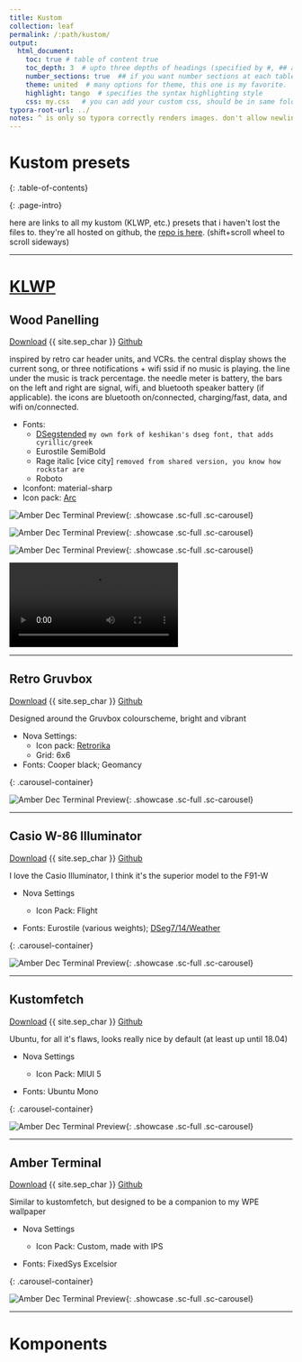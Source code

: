 ```yaml
---
title: Kustom
collection: leaf
permalink: /:path/kustom/
output: 
  html_document:
    toc: true # table of content true
    toc_depth: 3  # upto three depths of headings (specified by #, ## and ###)
    number_sections: true  ## if you want number sections at each table header
    theme: united  # many options for theme, this one is my favorite.
    highlight: tango  # specifies the syntax highlighting style
    css: my.css   # you can add your custom css, should be in same folder
typora-root-url: ../
notes: ^ is only so typora correctly renders images. don't allow newline between images
---
```


# Kustom presets

{: .table-of-contents}

<!-- i wish this was dynamic -->



{: .page-intro}

here are links to all my kustom (KLWP, etc.) presets that i haven't lost the files to. they're all hosted on github, the [repo is here](https://github.com/ZeusOfTheCrows/kustom-presets). (shift+scroll wheel to scroll sideways)

---

# [KLWP](https://github.com/ZeusOfTheCrows/kustom-presets/tree/master/klwp)

## Wood Panelling

[Download](https://github.com/ZeusOfTheCrows/kustom-presets/raw/master/klwp/Wood_Panelling.klwp) {{ site.sep_char }} [Github](https://github.com/ZeusOfTheCrows/kustom-presets/blob/master/klwp/Wood_Panelling.klwp)

inspired by retro car header units, and VCRs. the central display  shows the  current song, or three notifications + wifi ssid if no music  is playing. the line under the music is track percentage. the needle  meter is  battery, the bars on the left and right are signal, wifi, and  bluetooth  speaker battery (if applicable). the icons are bluetooth  on/connected,  charging/fast, data, and wifi on/connected.

- Fonts:
	- [DSegstended](https://github.com/ZeusOfTheCrows/DSegstended/) `my own fork of keshikan's dseg font, that adds cyrillic/greek`
	- Eurostile SemiBold
	- Rage italic [vice city] `removed from shared version, you know how rockstar are`
	- Roboto
- Iconfont: material-sharp
- Icon pack: [Arc](https://play.google.com/store/apps/details?id=com.coccco28.arc)

<div class="carousel-container" markdown="1">

![Amber Dec Terminal Preview](/assets/images/mobile/kustom/wood_panelling_01.png){: .showcase .sc-full .sc-carousel}

![Amber Dec Terminal Preview](/assets/images/mobile/kustom/wood_panelling_02.png){: .showcase .sc-full .sc-carousel}

![Amber Dec Terminal Preview](/assets/images/mobile/kustom/wood_panelling_03.png){: .showcase .sc-full .sc-carousel}

<video class="showcase sc-full sc-carousel" controls>
	<source src="/assets/images/mobile/kustom/wood_panelling_04.mp4" alt="Amber Dec Terminal Preview" type="video/mp4"/>
</video>

</div>

---

## Retro Gruvbox

[Download](https://github.com/ZeusOfTheCrows/kustom-presets/raw/master/klwp/Wood_Panelling.klwp) {{ site.sep_char }} [Github](https://github.com/ZeusOfTheCrows/kustom-presets/blob/master/klwp/Wood_Panelling.klwp)

Designed around the Gruvbox colourscheme, bright and vibrant

* Nova Settings:
	* Icon pack: [Retrorika](https://play.google.com/store/apps/details?id=com.sikebox.retrorika.material.icons)
	* Grid: 6x6
* Fonts: Cooper black; Geomancy

{: .carousel-container}

![Amber Dec Terminal Preview](/assets/images/mobile/kustom/retro_gruvbox.png){: .showcase .sc-full .sc-carousel}

---

## Casio W-86 Illuminator

[Download](https://github.com/ZeusOfTheCrows/kustom-presets/raw/master/klwp/Wood_Panelling.klwp) {{ site.sep_char }} [Github](https://github.com/ZeusOfTheCrows/kustom-presets/blob/master/klwp/Wood_Panelling.klwp)

I love the Casio Illuminator, I think it's the superior model to the F91-W

* Nova Settings
	* Icon Pack: Flight

* Fonts: Eurostile (various weights); [DSeg7/14/Weather](https://www.keshikan.net/fonts-e.html)

{: .carousel-container}

![Amber Dec Terminal Preview](/assets/images/mobile/kustom/casio_w_86_illuminator.png){: .showcase .sc-full .sc-carousel}

---

## Kustomfetch

[Download](https://github.com/ZeusOfTheCrows/kustom-presets/raw/master/klwp/Wood_Panelling.klwp) {{ site.sep_char }} [Github](https://github.com/ZeusOfTheCrows/kustom-presets/blob/master/klwp/Wood_Panelling.klwp)

Ubuntu, for all it's flaws, looks really nice by default (at least up until 18.04)

* Nova Settings
	* Icon Pack: MIUI 5

* Fonts: Ubuntu Mono

{: .carousel-container}

![Amber Dec Terminal Preview](/assets/images/mobile/kustom/kustomfetch.png){: .showcase .sc-full .sc-carousel}

---

## Amber Terminal

[Download](https://github.com/ZeusOfTheCrows/kustom-presets/raw/master/klwp/Wood_Panelling.klwp) {{ site.sep_char }} [Github](https://github.com/ZeusOfTheCrows/kustom-presets/blob/master/klwp/Wood_Panelling.klwp)

Similar to kustomfetch, but designed to be a companion to my WPE wallpaper

* Nova Settings
	* Icon Pack: Custom, made with IPS

* Fonts: FixedSys Excelsior

{: .carousel-container}

![Amber Dec Terminal Preview](/assets/images/mobile/kustom/amber_terminal.png){: .showcase .sc-full .sc-carousel}

---

# Komponents

